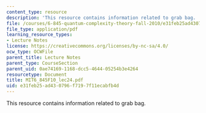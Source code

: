 ```yaml
---
content_type: resource
description: 'This resource contains information related to grab bag. '
file: /courses/6-845-quantum-complexity-theory-fall-2010/e31feb25ad430796f7197f11ecabfb4d_MIT6_845F10_lec24.pdf
file_type: application/pdf
learning_resource_types:
- Lecture Notes
license: https://creativecommons.org/licenses/by-nc-sa/4.0/
ocw_type: OCWFile
parent_title: Lecture Notes
parent_type: CourseSection
parent_uid: 0ae74169-1168-dcc5-4644-05254b3e4264
resourcetype: Document
title: MIT6_845F10_lec24.pdf
uid: e31feb25-ad43-0796-f719-7f11ecabfb4d
---
```

This resource contains information related to grab bag. 
